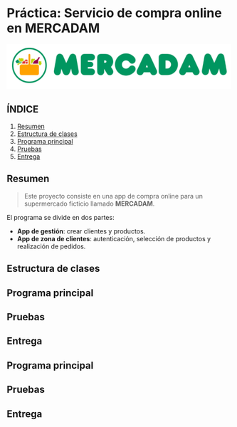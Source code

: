 # Práctica: Servicio de compra online en MERCADAM

![img/logo.png](img/logo.png)

## ÍNDICE

1. [Resumen](#resumen)
2. [Estructura de clases](#estructura-de-clases)
3. [Programa principal](#programa-principal)
4. [Pruebas](#pruebas)
5. [Entrega](#entrega)


## Resumen
> Este proyecto consiste en una app de compra online para un supermercado ficticio llamado **MERCADAM**.

El programa se divide en dos partes:
- **App de gestión**: crear clientes y productos.
- **App de zona de clientes**: autenticación, selección de productos y realización de pedidos.

## Estructura de clases




## Programa principal

## Pruebas


## Entrega


## Programa principal

## Pruebas


## Entrega
